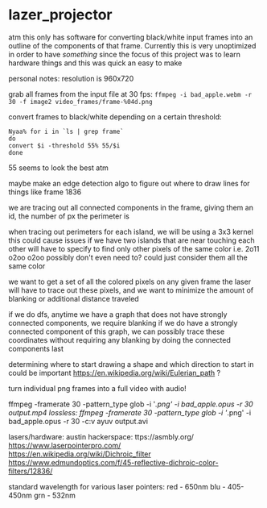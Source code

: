 # lazer_projector

atm this only has software for converting black/white input frames into an outline of the components of that frame.
Currently this is very unoptimized in order to have *something* since the focus of this project was to learn hardware things and this was quick an easy to make

personal notes:
resolution is 960x720

grab all frames from the input file at 30 fps: `ffmpeg -i bad_apple.webm -r 30 -f image2 video_frames/frame-%04d.png`

convert frames to black/white depending on a certain threshold:
```
Nyaa% for i in `ls | grep frame`
do
convert $i -threshold 55% 55/$i
done   
```
55 seems to look the best atm



maybe make an edge detection algo to figure out where to draw lines for things like frame 1836

we are tracing out all connected components in the frame, giving them an id, the number of px the perimeter is

when tracing out perimeters for each island, we will be using a 3x3 kernel
this could cause issues if we have two islands that are near touching each other
will have to specify to find only other pixels of the same color
i.e.
2o11
o2oo
o2oo
possibly don't even need to? could just consider them all the same color

we want to get a set of all the colored pixels on any given frame
the laser will have to trace out these pixels, and we want to minimize
the amount of blanking or additional distance traveled

if we do dfs, anytime we have a graph that does not have strongly connected components, we require blanking
if we do have a strongly connected component of this graph, we can possibly trace these coordinates
without requiring any blanking by doing the connected components last

determining where to start drawing a shape and which direction to start in could be important
https://en.wikipedia.org/wiki/Eulerian_path ?

turn individual png frames into a full video with audio!

ffmpeg -framerate 30 -pattern_type glob -i '*.png' -i bad_apple.opus -r 30 output.mp4
lossless:
ffmpeg -framerate 30 -pattern_type glob -i '*.png' -i bad_apple.opus -r 30 -c:v ayuv output.avi











lasers/hardware:
austin hackerspace: ttps://asmbly.org/
https://www.laserpointerpro.com/
https://en.wikipedia.org/wiki/Dichroic_filter
    https://www.edmundoptics.com/f/45-reflective-dichroic-color-filters/12836/

standard wavelength for various laser pointers:
red - 650nm
blu - 405-450nm
grn - 532nm
